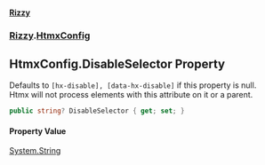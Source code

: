 #### [Rizzy](index 'index')
### [Rizzy](Rizzy 'Rizzy').[HtmxConfig](Rizzy.HtmxConfig 'Rizzy.HtmxConfig')

## HtmxConfig.DisableSelector Property

Defaults to `[hx-disable], [data-hx-disable]` if this property is null.  
Htmx will not process elements with this attribute on it or a parent.

```csharp
public string? DisableSelector { get; set; }
```

#### Property Value
[System.String](https://docs.microsoft.com/en-us/dotnet/api/System.String 'System.String')